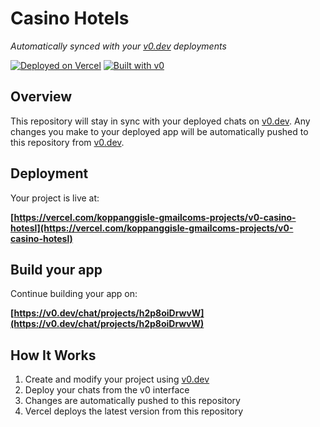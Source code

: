 # Casino Hotels

*Automatically synced with your [v0.dev](https://v0.dev) deployments*

[![Deployed on Vercel](https://img.shields.io/badge/Deployed%20on-Vercel-black?style=for-the-badge&logo=vercel)](https://vercel.com/koppanggisle-gmailcoms-projects/v0-casino-hotesl)
[![Built with v0](https://img.shields.io/badge/Built%20with-v0.dev-black?style=for-the-badge)](https://v0.dev/chat/projects/h2p8oiDrwvW)

## Overview

This repository will stay in sync with your deployed chats on [v0.dev](https://v0.dev).
Any changes you make to your deployed app will be automatically pushed to this repository from [v0.dev](https://v0.dev).

## Deployment

Your project is live at:

**[https://vercel.com/koppanggisle-gmailcoms-projects/v0-casino-hotesl](https://vercel.com/koppanggisle-gmailcoms-projects/v0-casino-hotesl)**

## Build your app

Continue building your app on:

**[https://v0.dev/chat/projects/h2p8oiDrwvW](https://v0.dev/chat/projects/h2p8oiDrwvW)**

## How It Works

1. Create and modify your project using [v0.dev](https://v0.dev)
2. Deploy your chats from the v0 interface
3. Changes are automatically pushed to this repository
4. Vercel deploys the latest version from this repository